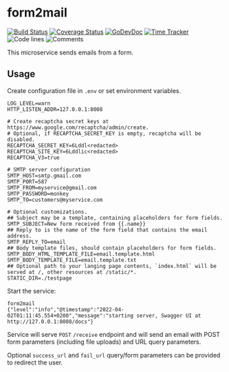 # form2mail

[![Build Status](https://github.com/vearutop/form2mail/workflows/test-unit/badge.svg)](https://github.com/vearutop/form2mail/actions?query=branch%3Amaster+workflow%3Atest-unit)
[![Coverage Status](https://codecov.io/gh/vearutop/form2mail/branch/master/graph/badge.svg)](https://codecov.io/gh/vearutop/form2mail)
[![GoDevDoc](https://img.shields.io/badge/dev-doc-00ADD8?logo=go)](https://pkg.go.dev/github.com/vearutop/form2mail)
[![Time Tracker](https://wakatime.com/badge/github/vearutop/form2mail.svg)](https://wakatime.com/badge/github/vearutop/form2mail)
![Code lines](https://sloc.xyz/github/vearutop/form2mail/?category=code)
![Comments](https://sloc.xyz/github/vearutop/form2mail/?category=comments)

This microservice sends emails from a form.

## Usage

Create configuration file in `.env` or set environment variables.

```
LOG_LEVEL=warn
HTTP_LISTEN_ADDR=127.0.0.1:8008

# Create recaptcha secret keys at https://www.google.com/recaptcha/admin/create.
# Optional, if RECAPTCHA_SECRET_KEY is empty, recaptcha will be disabled.
RECAPTCHA_SECRET_KEY=6Lddl<redacted>
RECAPTCHA_SITE_KEY=6Lddlic<redacted>
RECAPTCHA_V3=true

# SMTP server configuration
SMTP_HOST=smtp.gmail.com
SMTP_PORT=587
SMTP_FROM=myservice@gmail.com
SMTP_PASSWORD=monkey
SMTP_TO=customers@myservice.com

# Optional customizations.
## Subject may be a template, containing placeholders for form fields.
SMTP_SUBJECT=New form received from {{.name}}
## Reply to is the name of the form field that contains the email address.
SMTP_REPLY_TO=email
## Body template files, should contain placeholders for form fields.
SMTP_BODY_HTML_TEMPLATE_FILE=email.template.html
SMTP_BODY_TEMPLATE_FILE=email.template.txt
## Optional path to your langing page contents, `index.html` will be served at /, other resources at /static/*. 
STATIC_DIR=./testpage
```

Start the service:

```
form2mail
{"level":"info","@timestamp":"2022-04-02T01:11:45.554+0200","message":"starting server, Swagger UI at http://127.0.0.1:8008/docs"}
```

Service will serve `POST` `/receive` endpoint and will send an email with POST form parameters (including file
uploads) and URL query parameters.

Optional `success_url` and `fail_url` query/form parameters can be provided to redirect the user.
